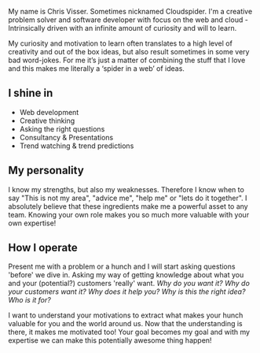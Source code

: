 
My name is Chris Visser. Sometimes nicknamed Cloudspider. 
I'm a creative problem solver and software developer with focus on the web and cloud - 
Intrinsically driven with an infinite amount of curiosity and will to learn. 

My curiosity and motivation to learn often translates to a high level of creativity and out of the box ideas, 
but also result sometimes in some very bad word-jokes. For me it’s just a matter of combining the stuff that I 
love and this makes me literally a ‘spider in a web’ of ideas.

## I shine in 

- Web development
- Creative thinking
- Asking the right questions
- Consultancy & Presentations
- Trend watching & trend predictions

## My personality

I know my strengths, but also my weaknesses. Therefore I know when to say "This is not my area", 
"advice me", "help me" or "lets do it together". I absolutely believe that these ingredients make me 
a powerful asset to any team. Knowing your own role makes you so much more valuable with your own expertise!

## How I operate
Present me with a problem or a hunch and I will start asking questions 'before' we dive in. 
Asking my way of getting knowledge about what you and your (potential?) customers 'really' want. 
*Why do you want it? Why do your customers want it? 
Why does it help you? Why is this the right idea? Who is it for?*

I want to understand your motivations to extract what makes your hunch valuable for you 
and the world around us. Now that the understanding is there, it makes me motivated too! Your goal 
becomes my goal and with my expertise we can make this potentially awesome thing happen!